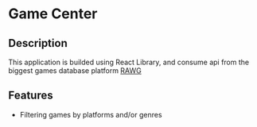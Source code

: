 # Game Center

## Description

This application is builded using React Library, and consume api from the biggest games database platform [RAWG](https://rawg.io/)

## Features

* Filtering games by platforms and/or genres

